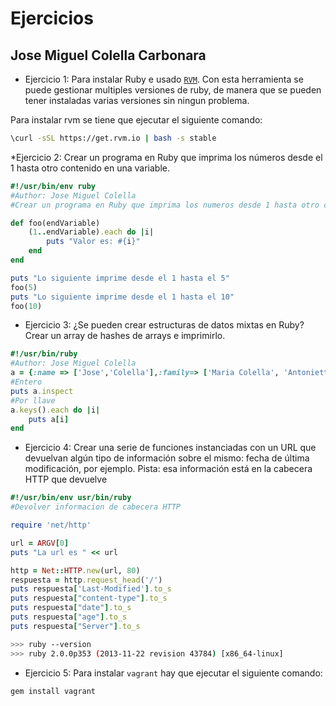 Ejercicios
==========
Jose Miguel Colella Carbonara
-----------------------------


* Ejercicio 1:
Para instalar Ruby e usado [`RVM`][1]. Con esta herramienta se puede gestionar multiples versiones de ruby, de manera que se pueden tener instaladas varias versiones sin ningun problema. 

Para instalar rvm se tiene que ejecutar el siguiente comando:

```sh
\curl -sSL https://get.rvm.io | bash -s stable
```

*Ejercicio 2:
Crear un programa en Ruby que imprima los números desde el 1 hasta otro contenido en una variable.

```ruby
#!/usr/bin/env ruby
#Author: Jose Miguel Colella
#Crear un programa en Ruby que imprima los numeros desde 1 hasta otro contenido en una variable

def foo(endVariable)
    (1..endVariable).each do |i|
        puts "Valor es: #{i}"
    end
end

puts "Lo siguiente imprime desde el 1 hasta el 5"
foo(5)
puts "Lo siguiente imprime desde el 1 hasta el 10"
foo(10)
```


* Ejercicio 3: 
¿Se pueden crear estructuras de datos mixtas en Ruby? Crear un array de hashes de arrays e imprimirlo.

```ruby
#!/usr/bin/ruby
#Author: Jose Miguel Colella
a = {:name => ['Jose','Colella'],:family=> ['Maria Colella', 'Antonietta Carbonara']}
#Entero
puts a.inspect
#Por llave
a.keys().each do |i|
    puts a[i]
end

```


* Ejercicio 4:
Crear una serie de funciones instanciadas con un URL que devuelvan algún tipo de información sobre el mismo: fecha de última modificación, por ejemplo. Pista: esa información está en la cabecera HTTP que devuelve

```ruby
#!/usr/bin/env usr/bin/ruby
#Devolver informacion de cabecera HTTP

require 'net/http'

url = ARGV[0]
puts "La url es " << url

http = Net::HTTP.new(url, 80)
respuesta = http.request_head('/')
puts respuesta['Last-Modified'].to_s
puts respuesta["content-type"].to_s
puts respuesta["date"].to_s
puts respuesta["age"].to_s
puts respuesta["Server"].to_s
```


```sh
>>> ruby --version
>>> ruby 2.0.0p353 (2013-11-22 revision 43784) [x86_64-linux]

```

* Ejercicio 5:
Para instalar `vagrant` hay que ejecutar el siguiente comando:

```sh
gem install vagrant
```

[1]: https://rvm.io/

